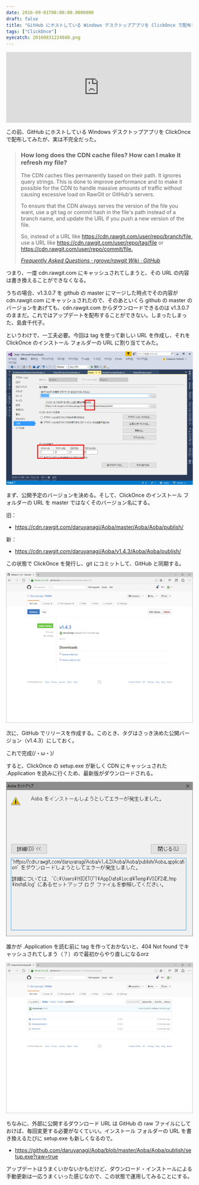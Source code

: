 ```yaml
---
date: 2016-09-01T06:00:00.0000000
draft: false
title: "GitHub にホストしている Windows デスクトップアプリを ClickOnce で配布する（2）"
tags: ["ClickOnce"]
eyecatch: 20160831224040.png
---
```

<p><iframe src="https://hatenablog-parts.com/embed?url=https%3A%2F%2Fblog.daruyanagi.jp%2Fentry%2F2016%2F08%2F30%2F051929" title="GitHub にホストしている Windows デスクトップアプリを ClickOnce で配布する - だるろぐ" class="embed-card embed-blogcard" scrolling="no" frameborder="0" style="display: block; width: 100%; height: 190px; max-width: 500px; margin: 10px 0px;"></iframe></p><p>この前、GitHub にホストしている Windows デスクトップアプリを ClickOnce で配布してみたが、実は不完全だった。</p>

<blockquote cite="https://github.com/rgrove/rawgit/wiki/Frequently-Asked-Questions">

<div class="section">
<h3>How long does the CDN cache files? How can I make it refresh my file?</h3>
<p>The CDN caches files permanently based on their path. It ignores query strings. This is done to improve performance and to make it possible for the CDN to handle massive amounts of traffic without causing excessive load on RawGit or GitHub's servers.</p><p>To ensure that the CDN always serves the version of the file you want, use a git tag or commit hash in the file's path instead of a branch name, and update the URL if you push a new version of the file.</p><p>So, instead of a URL like <a href="https://cdn.rawgit.com/user/repo/branch/file,">https://cdn.rawgit.com/user/repo/branch/file,</a> use a URL like <a href="https://cdn.rawgit.com/user/repo/tag/file">https://cdn.rawgit.com/user/repo/tag/file</a> or <a href="https://cdn.rawgit.com/user/repo/commit/file.">https://cdn.rawgit.com/user/repo/commit/file.</a></p>

</div>
<cite><a href="https://github.com/rgrove/rawgit/wiki/Frequently-Asked-Questions">Frequently Asked Questions &middot; rgrove/rawgit Wiki &middot; GitHub</a></cite>
</blockquote>
<p>つまり、一度 cdn.rawgit.com にキャッシュされてしまうと、その URL の内容は書き換えることができなくなる。</p><p>うちの場合、v1.3.0.7 を github の master にマージした時点でその内容が cdn.rawgit.com にキャッシュされたので、そのあといくら github の master のバージョンをあげても、cdn.rawgit.com からダウンロードできるのは v1.3.0.7 のままだ。これではアップデートを配布することができない。しまったしまった、島倉千代子。</p><p>というわけで、一工夫必要。今回は tag を使って新しい URL を作成し、それを ClickOnce のインストール フォルダーの URL に割り当ててみた。</p><p><span itemscope itemtype="http://schema.org/Photograph"><img src="20160831224040.png" alt="f:id:daruyanagi:20160831224040p:plain" title="f:id:daruyanagi:20160831224040p:plain" class="hatena-fotolife" itemprop="image"></span></p><p>まず、公開予定のバージョンを決める。そして、ClickOnce のインストール フォルダーの URL を master ではなくそのバージョン名にする。</p><p>旧：</p>

<ul>
<li><a href="https://cdn.rawgit.com/daruyanagi/Aoba/master/Aoba/Aoba/publish/">https://cdn.rawgit.com/daruyanagi/Aoba/master/Aoba/Aoba/publish/</a></li>
</ul><p>新：</p>

<ul>
<li><a href="https://cdn.rawgit.com/daruyanagi/Aoba/v1.4.3/Aoba/Aoba/publish/">https://cdn.rawgit.com/daruyanagi/Aoba/v1.4.3/Aoba/Aoba/publish/</a></li>
</ul><p>この状態で ClickOnce を発行し、git にコミットして、GitHub と同期する。</p><p><span itemscope itemtype="http://schema.org/Photograph"><img src="20160831224359.png" alt="f:id:daruyanagi:20160831224359p:plain" title="f:id:daruyanagi:20160831224359p:plain" class="hatena-fotolife" itemprop="image"></span></p><p>次に、GitHub でリリースを作成する。このとき、タグはさっき決めた公開バージョン（v1.4.3）にしておく。</p><p>これで完成(/・ω・)/</p><p>すると、ClickOnce の setup.exe が新しく CDN にキャッシュされた .Application を読みに行くため、最新版がダウンロードされる。</p><p><span itemscope itemtype="http://schema.org/Photograph"><img src="20160831233640.png" alt="f:id:daruyanagi:20160831233640p:plain" title="f:id:daruyanagi:20160831233640p:plain" class="hatena-fotolife" itemprop="image"></span></p><p>誰かが .Application を読む前に tag を作っておかないと、404 Not found でキャッシュされてしまう（？）ので最初からやり直しになるorz</p><p><span itemscope itemtype="http://schema.org/Photograph"><img src="20160831224533.png" alt="f:id:daruyanagi:20160831224533p:plain" title="f:id:daruyanagi:20160831224533p:plain" class="hatena-fotolife" itemprop="image"></span></p><p>ちなみに、外部に公開するダウンロード URL は GitHub の raw ファイルにしておけば、毎回変更する必要がなくていい。インストール フォルダーの URL を書き換えるたびに setup.exe も新しくなるので。</p>

<ul>
<li><a href="https://github.com/daruyanagi/Aoba/blob/master/Aoba/Aoba/publish/setup.exe?raw=true">https://github.com/daruyanagi/Aoba/blob/master/Aoba/Aoba/publish/setup.exe?raw=true</a></li>
</ul><p>アップデートはうまくいかないかもだけど、ダウンロード・インストールによる手動更新は一応うまくいった感じなので、この状態で運用してみることにする。</p>
